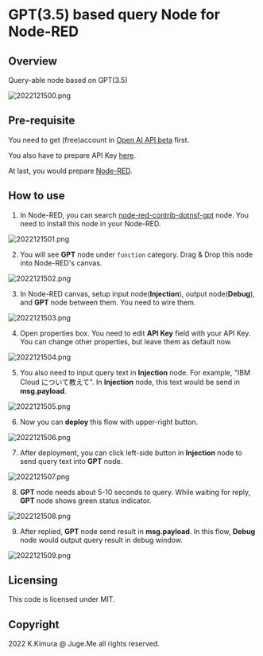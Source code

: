 # GPT(3.5) based query Node for Node-RED


## Overview

Query-able node based on GPT(3.5)

![2022121500.png](https://github.com/dotnsf/node-red-contrib-dotnsf-gpt/blob/main/imgs/2022121500.png?raw=true)


## Pre-requisite

You need to get (free)account in [Open AI API beta](https://beta.openai.com/) first.

You also have to prepare API Key [here](https://beta.openai.com/account/api-keys).

At last, you would prepare [Node-RED](https://nodered.org/).


## How to use

1. In Node-RED, you can search [node-red-contrib-dotnsf-gpt](https://www.npmjs.com/package/node-red-contrib-dotnsf-gpt) node. You need to install this node in your Node-RED.

![2022121501.png](https://github.com/dotnsf/node-red-contrib-dotnsf-gpt/blob/main/imgs/2022121501.png?raw=true)

2. You will see **GPT** node under `function` category. Drag & Drop this node into Node-RED's canvas.

![2022121502.png](https://github.com/dotnsf/node-red-contrib-dotnsf-gpt/blob/main/imgs/2022121502.png?raw=true)

3. In Node-RED canvas, setup input node(**Injection**), output node(**Debug**), and **GPT** node between them. You need to wire them.

![2022121503.png](https://github.com/dotnsf/node-red-contrib-dotnsf-gpt/blob/main/imgs/2022121503.png?raw=true)

4. Open properties box. You need to edit **API Key** field with your API Key. You can change other properties, but leave them as default now.

![2022121504.png](https://github.com/dotnsf/node-red-contrib-dotnsf-gpt/blob/main/imgs/2022121504.png?raw=true)

5. You also need to input query text in **Injection** node. For example, "IBM Cloud について教えて". In **Injection** node, this text would be send in **msg.payload**.

![2022121505.png](https://github.com/dotnsf/node-red-contrib-dotnsf-gpt/blob/main/imgs/2022121505.png?raw=true)

6. Now you can **deploy** this flow with upper-right button.

![2022121506.png](https://github.com/dotnsf/node-red-contrib-dotnsf-gpt/blob/main/imgs/2022121506.png?raw=true)

7. After deployment, you can click left-side button in **Injection** node to send query text into **GPT** node.

![2022121507.png](https://github.com/dotnsf/node-red-contrib-dotnsf-gpt/blob/main/imgs/2022121507.png?raw=true)

8. **GPT** node needs about 5-10 seconds to query. While waiting for reply, **GPT** node shows green status indicator.

![2022121508.png](https://github.com/dotnsf/node-red-contrib-dotnsf-gpt/blob/main/imgs/2022121508.png?raw=true)

9. After replied, **GPT** node send result in **msg.payload**. In this flow, **Debug** node would output query result in debug window.

![2022121509.png](https://github.com/dotnsf/node-red-contrib-dotnsf-gpt/blob/main/imgs/2022121509.png?raw=true)


## Licensing

This code is licensed under MIT.


## Copyright

2022 K.Kimura @ Juge.Me all rights reserved.

